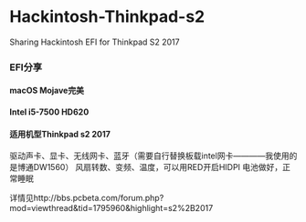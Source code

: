 # Hackintosh-Thinkpad-s2
Sharing Hackintosh EFI for Thinkpad S2 2017

### EFI分享
#### macOS Mojave完美
#### Intel i5-7500 HD620
#### 适用机型Thinkpad s2 2017
  驱动声卡、显卡、无线网卡、蓝牙（需要自行替换板载intel网卡————我使用的是博通DW1560）
  风扇转数、变频、温度，可以用RED开启HIDPI
  电池做好，正常睡眠
  
详情见http://bbs.pcbeta.com/forum.php?mod=viewthread&tid=1795960&highlight=s2%2B2017


